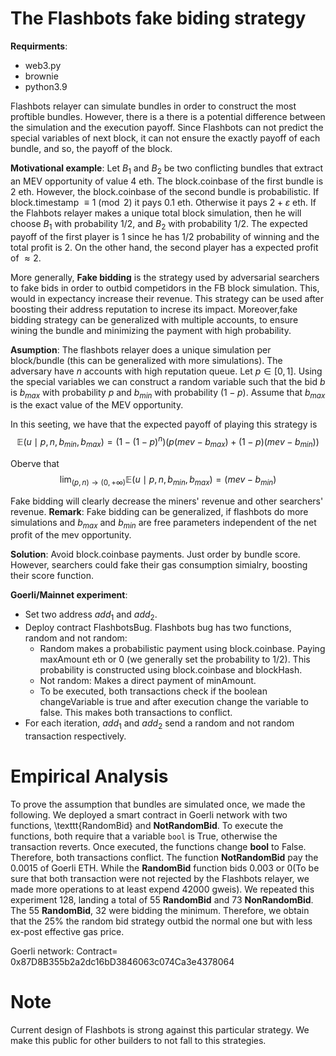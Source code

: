 # The Flashbots fake biding strategy



**Requirments**:
- web3.py
- brownie
- python3.9



Flashbots relayer can simulate bundles in order to construct the most proftible bundles. However, there is a 
there is a potential difference between the simulation and the execution payoff. Since Flashbots can not predict the special variables of next block, it can not ensure the exactly payoff of each bundle, and so, the payoff of the block.

**Motivational example**: Let $B_1$ and $B_2$ be two conflicting bundles that extract an MEV opportunity of value $4$ eth. The block.coinbase of the first bundle is $2$ eth. However, the block.coinbase of the second bundle is probabilistic. If block.timestamp $\equiv 1\pmod{2}$ it pays $0.1$ eth. Otherwise it pays $2+\varepsilon$ eth. If the Flahbots relayer makes a unique total block simulation, then he will choose $B_1$ with probability $1/2$, and $B_2$ with probability $1/2$. The expected payoff of the first player is $1$ since he has $1/2$ probability of winning and the total profit is $2$. On the other hand, the second player has a expected profit of $\approx 2$. 

More generally, **Fake bidding** is the strategy used by adversarial searchers to fake bids in order to outbid competidors in the FB block simulation. This, would in expectancy increase their revenue. This strategy can be used after boosting their address reputation to increse its impact. Moreover,fake bidding strategy can be generalized with multiple accounts, to ensure wining the bundle and minimizing the payment with high probability.

**Asumption**: The flashbots relayer does a unique simulation per block/bundle (this can be generalized with more simulations). The adversary have $n$ accounts with high reputation queue. Let $p\in [0,1]$. 
Using the special variables we can construct a random variable such that the bid $b$ is $b_{max}$ with probability $p$ and $b_{min}$ with probability $(1-p)$. Assume that $b_{max}$ is the exact value of the MEV opportunity.

In this seeting, we have that the expected payoff of playing this strategy is 
$$\mathbb E(u\mid p,n,b_{min},b_{max})=(1-(1-p)^n)(p(mev-b_{max})+(1-p)(mev-b_{min}))$$

Oberve that 
$$\lim_{(p,n)\rightarrow(0,+\infty)}\mathbb E(u \mid p,n,b_{min},b_{max})=(mev-b_{min})$$

Fake bidding will clearly decrease the miners' revenue and other searchers' revenue. 
**Remark**: Fake bidding can be generalized, if flashbots do more simulations and $b_{max}$ and $b_{min}$ are free parameters independent of the net profit of the mev opportunity. 


**Solution**: Avoid block.coinbase payments. Just order by bundle score. However, searchers could fake their gas consumption simialry, boosting their score function.

**Goerli/Mainnet experiment**:
- Set two address $add_1$ and $add_2$.
- Deploy contract FlashbotsBug. Flashbots bug has two functions, random and not random:
  - Random makes a probabilistic payment using block.coinbase. Paying maxAmount eth or 0 (we generally set the probability to $1/2$). This probability is constructed using block.coinbase and blockHash.
  - Not random: Makes a direct payment of minAmount.
  - To be executed, both transactions check if the boolean changeVariable is true and after execution change the variable to false. This makes both transactions to conflict.
- For each iteration, $add_1$ and $add_2$ send a random and not random transaction respectively.

# Empirical Analysis


To prove the assumption that bundles are simulated once, we made the following. We deployed a smart contract in Goerli network with two functions, \texttt{RandomBid} and **NotRandomBid**. To execute the functions, both require that a variable $\texttt{bool}$ is True, otherwise the transaction reverts. Once executed, the functions change **bool** to False. Therefore, both transactions conflict. The function **NotRandomBid** pay the 0.0015 of Goerli ETH. While the **RandomBid** function bids 0.003 or 0(To be sure that both transaction were not rejected by the Flashbots relayer, we made more operations to at least expend 42000 gweis). We repeated this experiment $128$, landing a total of $55$ **RandomBid** and $73$ **NonRandomBid**. The $55$ **RandomBid**, $32$ were bidding the minimum. Therefore, we obtain that the $25\%$ the random bid strategy outbid the normal one but with less ex-post effective gas price.

Goerli network:
Contract= 0x87D8B355b2a2dc16bD3846063c074Ca3e4378064

# Note
Current design of Flashbots is strong against this particular strategy. We make this public for other builders to not fall to this strategies.
